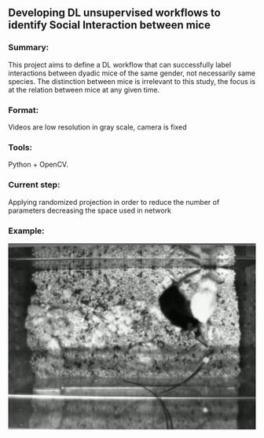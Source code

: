 ## Developing DL unsupervised workflows to identify Social Interaction between mice

### Summary: 
This project aims to define a DL workflow that can successfully label interactions between dyadic mice of the same gender, not necessarily same species. The distinction between mice is irrelevant to this study, the focus is at the relation between mice at any given time.

### Format: 
Videos are low resolution in gray scale, camera is fixed

### Tools: 
Python + OpenCV.

### Current step: 
Applying randomized projection in order to reduce the number of parameters decreasing the space used in network

### Example:
![Mice interaction](/images/mice_interaction_example.png)
